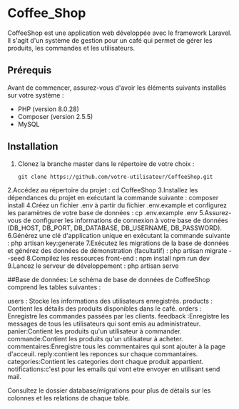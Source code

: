 # Coffee_Shop
CoffeeShop est une application web développée avec le framework Laravel. Il s'agit d'un système de gestion pour un café qui permet de gérer les produits, les commandes et les utilisateurs.

## Prérequis

Avant de commencer, assurez-vous d'avoir les éléments suivants installés sur votre système :

- PHP (version 8.0.28)
- Composer (version 2.5.5)
- MySQL


## Installation

1. Clonez la branche master dans le répertoire de votre choix :

   ```shell
   git clone https://github.com/votre-utilisateur/CoffeeShop.git
2.Accédez au répertoire du projet :
cd CoffeeShop
3.Installez les dépendances du projet en exécutant la commande suivante :
composer install
4.Créez un fichier .env à partir du fichier .env.example et configurez les paramètres de votre base de données :
cp .env.example .env
5.Assurez-vous de configurer les informations de connexion à votre base de données (DB_HOST, DB_PORT, DB_DATABASE, DB_USERNAME, DB_PASSWORD).
6.Générez une clé d'application unique en exécutant la commande suivante :
php artisan key:generate
7.Exécutez les migrations de la base de données et générez des données de démonstration (facultatif) :
php artisan migrate --seed
8.Compilez les ressources front-end :
npm install
npm run dev
9.Lancez le serveur de développement :
php artisan serve



##Base de données:
Le schéma de base de données de CoffeeShop comprend les tables suivantes :

users : Stocke les informations des utilisateurs enregistrés.
products : Contient les détails des produits disponibles dans le café.
orders : Enregistre les commandes passées par les clients.
feedback :Enregistre les messages de tous les utilisateurs qui sont emis au administrateur.
panier:Contient les produits qu'un utilisateur à commander.
commande:Contient les produits qu'un utilisateur à acheter.
commentaires:Enregistre tous les commentaires qui sont ajouter à la page d'acceuil.
reply:contient les reponces sur chaque commantaires.
categories:Contient les categories dont chaque produit appartient.
notifications:c'est pour les emails qui vont etre envoyer en utilisant send mail.


Consultez le dossier database/migrations pour plus de détails sur les colonnes et les relations de chaque table.
